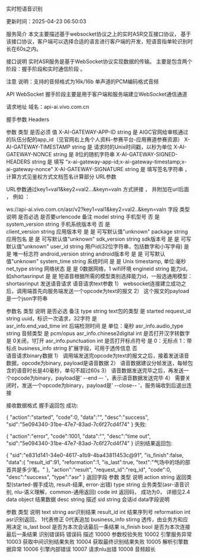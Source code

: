 实时短语音识别

更新时间：2025-04-23 06:50:03

服务简介
本文主要描述基于websocket协议之上的实时ASR交互接口协议， 基于该接口协议，客户端可以选择合适的语言进行客户端的开发，短语音指单轮识别时长在60s之内。

接口说明
实时ASR服务是基于WebSocket协议实现数据的传输。 主要是包含两个阶段：握手阶段和实时通信阶段 。

注意
说明：支持的音频格式为16k/16b 单声道的PCM编码格式音频

API
WebSocket 握手阶段主要是用于客户端和服务端建立WebSocket通信通道

请求地址
域名：api-ai.vivo.com.cn

握手参数
Headers

参数	类型	是否必须	值
X-AI-GATEWAY-APP-ID	string	是	AIGC官网给审核通过的队伍分配的app_id（见官网右上角个人资料-参赛平台-应用赛道参赛资源）
X-AI-GATEWAY-TIMESTAMP	string	是	请求时的Unix时间戳，以秒为单位
X-AI-GATEWAY-NONCE	string	是	8位的随机字符串
X-AI-GATEWAY-SIGNED-HEADERS	string	是	填写 “x-ai-gateway-app-id;x-ai-gateway-timestamp;x-ai-gateway-nonce”
X-AI-GATEWAY-SIGNATURE	string	是	填写签名字符串 ，计算方式见鉴权方式文档签名计算部分
URL参数

URL参数通过key1=val1&key2=val2…&keyn=valn 方式拼接 ， 并附加在url后面 ， 例如 ：

ws://api-ai.vivo.com.cn/asr/v2?key1=val1&key2=val2..&keyn=valn
字段	类型	说明	是否必选	是否要urlencode	备注
model	string	手机型号	否	是	
system_version	string	手机系统版本号	否	是	
client_version	string	应用版本号	是	是	可写默认值"unknown"
package	string	应用包名	是	是	可写默认值"unknown"
sdk_version	string	sdk版本号	是	是	可写默认值"unknown"
user_id	string	用户id(32位字符串，包括数字和小写字母)	是	是	唯一标志符
android_version	string	android版本号	是	是	可写默认值"unknown"
system_time	string	系统时间	是	是	Unix timestamp, 单位:毫秒
net_type	string	网络状态	是	是	0数据网络，1 wifi环境
engineid	string	能力id，如shortasrinput	是	是	短语音根据所需的模型类别选择能力id，一般选通用模型：shortasrinput
发送语音请求
语音请求text参数
1） websocket连接建立成功之后，调用端首先向服务端发送一个opcode为text的报文
2） 这个报文的payload是一个json字符串

参数名	类型	说明	是否必选	备注
type	string	text包的类型	是	started
request_id	string	uuid，标识一次请求，32字符	是	
asr_info.end_vad_time	int	后端检测时间	是	单位：毫秒
asr_info.audio_type	string	音频类型	是	pcm/opus
asr_info.chinese2digital	int	是否打开汉字转数字	是	0关闭，1打开
asr_info.punctuation	int	是否打开标点符号	是	0：无标点 1：带标点
business_info	string	扩展字段，可用于透传信息	否	
语音请求binary数据
1） 调用端发送完opcode为text的报文之后，接着发送语音数据，opcode为binary, payload是语音数据
2） 语音数据建议分帧发送，每帧包含的语音时长是40毫秒，单句不超过60s
3） 语音数据发送完毕之后，再发送一个opcode为binary，payload是’ --end –- ‘，表示语音数据发送完毕
4） 需要关闭时，发送一个opcode为binary，payload是’ --close-- '，服务端收到后退出连接

接收数据格式
握手返回包
成功:

{
    "action":"started",
    "code":0,
    "data":"",
    "desc":"success",
    "sid":"5e094340-31be-47e7-83ad-7c6f27cd4f74"
}
失败:

{
    "action":"error",
    "code":1001,
    "data":"",
    "desc":"time out",
    "sid":"5e094340-31be-47e7-83ad-7c6f27cd4f74"
}
识别结果返回包:

{
    "sid":"e831d141-34e0-4617-a1b9-4ba43811453c@91",
    "is_finish":false,
    "data":{
        "result_id":91,
        "reformation":1,
        "is_last":true,
        "text":"气场中的场的部首共是多少笔。"
    },
    "action":"result",
    "request_id":"req_id",
    "code":0,
    "desc":"success",
    "type":"asr"
}
返回字段
参数	类型	说明
action	string	返回类型(started-握手成功, result-结果, error-出错)
type	string	业务类型(asr-语音识别, nlu-语义理解，common-通用返回)
code	int	返回码， 成功为0， 详细见2.4
data	object	结果数据
desc	string	描述
sid	string	会话id
data字段说明

参数	类型	说明
text	string	asr识别结果
result_id	int	结果序列号
reformation	int	asr识别返回， 1代表修正 0代表追加
business_info	stirng	透传，由业务方和应用决定
is_last	bool	是否为本次会话最后一条结果
is_finish	bool	是否为本次连接最后一条结果
识别错误码
错误码	描述
10000	参数校验失败
10002	引擎服务异常
10003	获取中间识别结果失败
10004	获取最终识别结果失败
10005	解析引擎数据异常
10006	引擎内部错误
10007	请求nlu出错
10008	音频超长